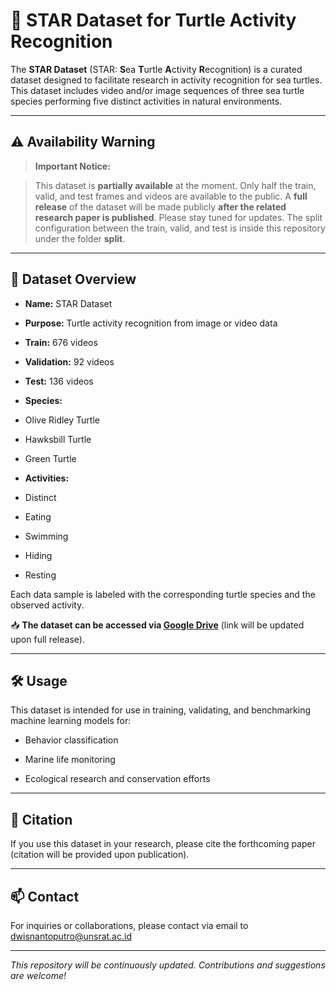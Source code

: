 # 🐢 STAR Dataset for Turtle Activity Recognition

The **STAR Dataset** (STAR: **S**ea **T**urtle **A**ctivity **R**ecognition) is a curated dataset designed to facilitate research in activity recognition for sea turtles. This dataset includes video and/or image sequences of three sea turtle species performing five distinct activities in natural environments.

---

## ⚠️ Availability Warning

> **Important Notice:**

> This dataset is **partially available** at the moment. Only half the train, valid, and test frames and videos are available to the public. A **full release** of the dataset will be made publicly **after the related research paper is published**. Please stay tuned for updates. The split configuration between the train, valid, and test is inside this repository under the folder **split**.

---

## 📂 Dataset Overview

- **Name:** STAR Dataset

- **Purpose:** Turtle activity recognition from image or video data

- **Train:** 676 videos

- **Validation:** 92 videos

- **Test:** 136 videos

- **Species:**

- Olive Ridley Turtle

- Hawksbill Turtle

- Green Turtle

- **Activities:**

- Distinct

- Eating

- Swimming

- Hiding

- Resting

Each data sample is labeled with the corresponding turtle species and the observed activity.

📥 **The dataset can be accessed via [Google Drive](https://drive.google.com/file/d/1VvXzMogz6NCsO_cX6N5WOftEqxsxsbpz/view?usp=sharing)** (link will be updated upon full release).

---

## 🛠 Usage

This dataset is intended for use in training, validating, and benchmarking machine learning models for:

- Behavior classification

- Marine life monitoring

- Ecological research and conservation efforts

---

## 📜 Citation

If you use this dataset in your research, please cite the forthcoming paper (citation will be provided upon publication).

---

## 📫 Contact

For inquiries or collaborations, please contact via email to dwisnantoputro@unsrat.ac.id

---

_This repository will be continuously updated. Contributions and suggestions are welcome!_
